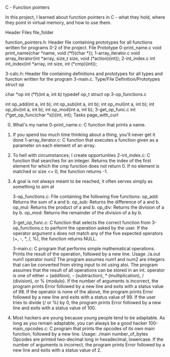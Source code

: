 C - Function pointers

In this project, I learned about function pointers in C - what they hold, where they point in virtual memory, and how to use them.

Header Files file_folder

function_pointers.h: Header file containing prototypes for all functions written for programs 0-2 of the project.
File Prototype 0-print_name.c void print_name(char *name, void (*f)(char *)); 1-array_iterator.c void array_iterator(int *array, size_t size, void (*action)(int)); 2-int_index.c int int_index(int *array, int size, int (*cmp)(int));

3-calc.h: Header file containing definitions and prototypes for all types and function written for the program 3-main.c.
Type/File Definition/Prototypes struct op

char *op
int (*f)(int a, int b)
typedef op_t struct op 3-op_functions.c

int op_add(int a, int b);
int op_sub(int a, int b);
int op_mul(int a, int b);
int op_div(int a, int b);
int op_mod(int a, int b);
3-get_op_func.c int (*get_op_func(char *s))(int, int); Tasks page_with_curl

0. What's my name
    0-print_name.c: C function that prints a name.

1. If you spend too much time thinking about a thing, you'll never get it done
    1-array_iterator.c: C function that executes a function given as a parameter on each element of an array.

2. To hell with circumstances; I create opportunities
    2-int_index.c: C function that searches for an integer.
        Returns the index of the first element for which the cmp function does not return 0.
        If no element is matched or size <= 0, the function returns -1.

3. A goal is not always meant to be reached, it often serves simply as something to aim at

    3-op_functions.c: File containing the following five functions:
        op_add: Returns the sum of a and b.
        op_sub: Returns the difference of a and b.
        op_mul: Returns the product of a and b.
        op_div: Returns the division of a by b.
        op_mod: Returns the remainder of the division of a by b.

    3-get_op_func.c: C function that selects the correct function from 3-op_functions.c to perform the operation asked by the user.
        If the operator argument s does not match any of the five expected operators (+, -, *, /, %), the function returns NULL.

    3-main.c: C program that performs simple mathematical operations.
        Prints the result of the operation, followed by a new line.
        Usage ./a.out num1 operator num2
        The program assumes num1 and num2 are integers that can be converted from string input to int using atoi.
        The program assumes that the result of all operations can be stored in an int.
        operator is one of either + (addition), - (subtraction), * (multiplication), / (division), or % (modulo).
        If the number of arguments is incorrect, the program prints Error followed by a new line and exits with a status value of 98.
        If the operator is none of the above, the program prints Error followed by a new line and exits with a status value of 99.
        If the user tries to divide (/ or %) by 0, the program prints Error followed by a new line and exits with a status value of 100.

4. Most hackers are young because young people tend to be adaptable. As long as you remain adaptable, you can always be a good hacker
    100-main_opcodes.c: C program that prints the opcodes of its own main function, followed by a new line.
        Usage: ./main number_of_bytes
        Opcodes are printed two-decimal long in hexadecimal, lowercase.
        If the number of arguments is incorrect, the program prints Error followed by a new line and exits with a status value of 2.

